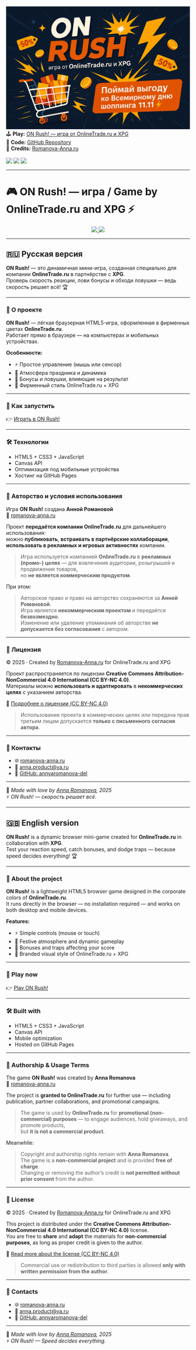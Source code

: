 ![Hi Halloween Game Banner](./banner.png)
  🕹️ <b>Play:</b> <a href="https://annyaromanova-del.github.io/on-rush/" target="_blank">ON Rush! — игра от OnlineTrade.ru и XPG</a><br>
  🧠 <b>Code:</b> <a href="https://github.com/annyaromanova-del/on-rush" target="_blank">GitHub Repository</a><br>
  🧡 <b>Credits:</b> <a href="https://romanova-anna.ru" target="_blank">Romanova-Anna.ru</a><br>
  <br>
  <img src="https://img.shields.io/badge/HTML5-orange?style=for-the-badge&logo=html5&logoColor=white"/>
  <img src="https://img.shields.io/badge/Canvas-FF7F32?style=for-the-badge&logo=javascript&logoColor=white"/>
  <img src="https://img.shields.io/badge/Creative%20Commons-BY--NC%204.0-lightgrey?style=for-the-badge&logo=creativecommons&logoColor=black"/>
</p>

---

# 🎮 ON Rush! — игра / Game by OnlineTrade.ru and XPG ⚡

<p align="center">
  <a href="#русская-версия">
    <img src="https://img.shields.io/badge/🇷🇺_Русская_версия-FF7F32?style=for-the-badge"/>
  </a>
  <a href="#english-version">
    <img src="https://img.shields.io/badge/🇬🇧_English_Version-1e1e1e?style=for-the-badge"/>
  </a>
</p>

---

## 🇷🇺 Русская версия

**ON Rush!** — это динамичная мини-игра, созданная специально для компании **OnlineTrade.ru** в партнёрстве с **XPG**.  
Проверь скорость реакции, лови бонусы и обходи ловушки — ведь скорость решает всё! 🏆

---

### 🎯 О проекте
**ON Rush!** — лёгкая браузерная HTML5-игра, оформленная в фирменных цветах **OnlineTrade.ru**.  
Работает прямо в браузере — на компьютерах и мобильных устройствах.  

**Особенности:**
- ⚡ Простое управление (мышь или сенсор)
- 🎁 Атмосфера праздника и динамика
- 💎 Бонусы и ловушки, влияющие на результат
- 🧡 Фирменный стиль OnlineTrade.ru + XPG

---

### 🚀 Как запустить
👉 [Играть в ON Rush!](https://annyaromanova-del.github.io/on-rush/)

---

### 🛠️ Технологии
- HTML5 + CSS3 + JavaScript  
- Canvas API  
- Оптимизация под мобильные устройства  
- Хостинг на GitHub Pages  

---

### 🧩 Авторство и условия использования

Игра **ON Rush!** создана **Анной Романовой**  
📍 [romanova-anna.ru](https://romanova-anna.ru)

Проект **передаётся компании OnlineTrade.ru** для дальнейшего использования:  
можно **публиковать**, **встраивать в партнёрские коллаборации**, **использовать в рекламных и игровых активностях** компании.  

> Игра используется компанией **OnlineTrade.ru** в **рекламных (промо-) целях** — для вовлечения аудитории, розыгрышей и продвижения товаров,  
> но **не является коммерческим продуктом**.  

При этом:
> Авторское право и право на авторство сохраняются за **Анной Романовой**.  
> Игра является **некоммерческим проектом** и передаётся **безвозмездно**.  
> Изменение или удаление упоминания об авторстве **не допускается без согласования** с автором.  

---

### 📜 Лицензия

© 2025 · Created by [Romanova-Anna.ru](https://romanova-anna.ru) for OnlineTrade.ru and XPG  

Проект распространяется по лицензии **Creative Commons Attribution-NonCommercial 4.0 International (CC BY-NC 4.0)**.  
Материалы можно **использовать и адаптировать** в **некоммерческих целях** с указанием авторства.

🔗 [Подробнее о лицензии (CC BY-NC 4.0)](https://creativecommons.org/licenses/by-nc/4.0/)

> Использование проекта в коммерческих целях или передача прав третьим лицам допускается **только с письменного согласия автора**.

---

### 💬 Контакты
- 🌐 [romanova-anna.ru](https://romanova-anna.ru)  
- 📧 anna.product@ya.ru  
- 💼 [GitHub: annyaromanova-del](https://github.com/annyaromanova-del)

---

🧡 *Made with love by [Anna Romanova](https://romanova-anna.ru), 2025*  
⚡ *ON Rush! — скорость решает всё.*

---

## 🇬🇧 English version

**ON Rush!** is a dynamic browser mini-game created for **OnlineTrade.ru** in collaboration with **XPG**.  
Test your reaction speed, catch bonuses, and dodge traps — because speed decides everything! 🏆

---

### 🎯 About the project
**ON Rush!** is a lightweight HTML5 browser game designed in the corporate colors of **OnlineTrade.ru**.  
It runs directly in the browser — no installation required — and works on both desktop and mobile devices.

**Features:**
- ⚡ Simple controls (mouse or touch)
- 🎁 Festive atmosphere and dynamic gameplay
- 💎 Bonuses and traps affecting your score
- 🧡 Branded visual style of OnlineTrade.ru + XPG

---

### 🚀 Play now
👉 [Play ON Rush!](https://annyaromanova-del.github.io/on-rush/)

---

### 🛠️ Built with
- HTML5 + CSS3 + JavaScript  
- Canvas API  
- Mobile optimization  
- Hosted on GitHub Pages  

---

### 🧩 Authorship & Usage Terms

The game **ON Rush!** was created by **Anna Romanova**  
📍 [romanova-anna.ru](https://romanova-anna.ru)

The project is **granted to OnlineTrade.ru** for further use — including publication, partner collaborations, and promotional campaigns.

> The game is used by **OnlineTrade.ru** for **promotional (non-commercial) purposes** — to engage audiences, hold giveaways, and promote products,  
> but **it is not a commercial product**.  

Meanwhile:
> Copyright and authorship rights remain with **Anna Romanova**.  
> The game is a **non-commercial project** and is provided **free of charge**.  
> Changing or removing the author’s credit is **not permitted without prior consent** from the author.

---

### 📜 License

© 2025 · Created by [Romanova-Anna.ru](https://romanova-anna.ru) for OnlineTrade.ru and XPG  

This project is distributed under the **Creative Commons Attribution-NonCommercial 4.0 International (CC BY-NC 4.0)** license.  
You are free to **share** and **adapt** the materials for **non-commercial purposes**, as long as proper credit is given to the author.

🔗 [Read more about the license (CC BY-NC 4.0)](https://creativecommons.org/licenses/by-nc/4.0/)

> Commercial use or redistribution to third parties is allowed **only with written permission from the author**.

---

### 💬 Contacts
- 🌐 [romanova-anna.ru](https://romanova-anna.ru)  
- 📧 anna.product@ya.ru  
- 💼 [GitHub: annyaromanova-del](https://github.com/annyaromanova-del)

---

🧡 *Made with love by [Anna Romanova](https://romanova-anna.ru), 2025*  
⚡ *ON Rush! — Speed decides everything.*
